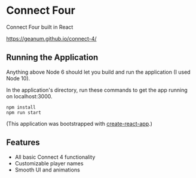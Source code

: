 # Connect Four
Connect Four built in React

https://geanum.github.io/connect-4/

## Running the Application
Anything above Node 6 should let you build and run the application (I used Node 10).

In the application's directory, run these commands to get the app running on localhost:3000.
```
npm install
npm run start
```

(This application was bootstrapped with [create-react-app](https://github.com/facebook/create-react-app).)

## Features
- All basic Connect 4 functionality
- Customizable player names
- Smooth UI and animations
